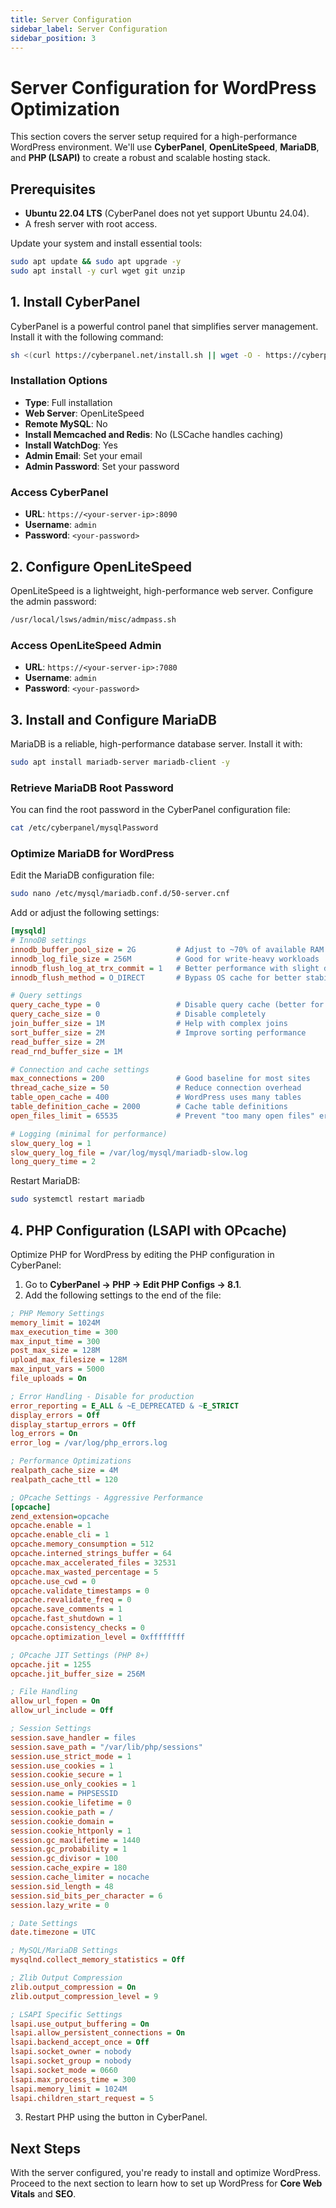 ```yaml
---
title: Server Configuration
sidebar_label: Server Configuration
sidebar_position: 3
---
```


# Server Configuration for WordPress Optimization

This section covers the server setup required for a high-performance WordPress environment. We'll use **CyberPanel**, **OpenLiteSpeed**, **MariaDB**, and **PHP (LSAPI)** to create a robust and scalable hosting stack.

## Prerequisites

- **Ubuntu 22.04 LTS** (CyberPanel does not yet support Ubuntu 24.04).
- A fresh server with root access.

Update your system and install essential tools:

```bash
sudo apt update && sudo apt upgrade -y
sudo apt install -y curl wget git unzip
```


## 1. Install CyberPanel

CyberPanel is a powerful control panel that simplifies server management. Install it with the following command:

```bash
sh <(curl https://cyberpanel.net/install.sh || wget -O - https://cyberpanel.net/install.sh)
```

### Installation Options

- **Type**: Full installation
- **Web Server**: OpenLiteSpeed
- **Remote MySQL**: No
- **Install Memcached and Redis**: No (LSCache handles caching)
- **Install WatchDog**: Yes
- **Admin Email**: Set your email
- **Admin Password**: Set your password

### Access CyberPanel

- **URL**: `https://<your-server-ip>:8090`
- **Username**: `admin`
- **Password**: `<your-password>`



## 2. Configure OpenLiteSpeed

OpenLiteSpeed is a lightweight, high-performance web server. Configure the admin password:

```bash
/usr/local/lsws/admin/misc/admpass.sh
```

### Access OpenLiteSpeed Admin

- **URL**: `https://<your-server-ip>:7080`
- **Username**: `admin`
- **Password**: `<your-password>`


## 3. Install and Configure MariaDB

MariaDB is a reliable, high-performance database server. Install it with:

```bash
sudo apt install mariadb-server mariadb-client -y
```

### Retrieve MariaDB Root Password

You can find the root password in the CyberPanel configuration file:

```bash
cat /etc/cyberpanel/mysqlPassword
```

### Optimize MariaDB for WordPress

Edit the MariaDB configuration file:

```bash
sudo nano /etc/mysql/mariadb.conf.d/50-server.cnf
```

Add or adjust the following settings:

```ini
[mysqld]
# InnoDB settings
innodb_buffer_pool_size = 2G         # Adjust to ~70% of available RAM
innodb_log_file_size = 256M          # Good for write-heavy workloads
innodb_flush_log_at_trx_commit = 1   # Better performance with slight durability trade-off
innodb_flush_method = O_DIRECT       # Bypass OS cache for better stability

# Query settings
query_cache_type = 0                 # Disable query cache (better for WordPress)
query_cache_size = 0                 # Disable completely
join_buffer_size = 1M                # Help with complex joins
sort_buffer_size = 2M                # Improve sorting performance
read_buffer_size = 2M
read_rnd_buffer_size = 1M

# Connection and cache settings
max_connections = 200                # Good baseline for most sites
thread_cache_size = 50               # Reduce connection overhead
table_open_cache = 400               # WordPress uses many tables
table_definition_cache = 2000        # Cache table definitions
open_files_limit = 65535             # Prevent "too many open files" errors

# Logging (minimal for performance)
slow_query_log = 1
slow_query_log_file = /var/log/mysql/mariadb-slow.log
long_query_time = 2
```

Restart MariaDB:

```bash
sudo systemctl restart mariadb
```



## 4. PHP Configuration (LSAPI with OPcache)

Optimize PHP for WordPress by editing the PHP configuration in CyberPanel:

1. Go to **CyberPanel → PHP → Edit PHP Configs → 8.1**.
2. Add the following settings to the end of the file:

```ini
; PHP Memory Settings
memory_limit = 1024M
max_execution_time = 300
max_input_time = 300
post_max_size = 128M
upload_max_filesize = 128M
max_input_vars = 5000
file_uploads = On

; Error Handling - Disable for production
error_reporting = E_ALL & ~E_DEPRECATED & ~E_STRICT
display_errors = Off
display_startup_errors = Off
log_errors = On
error_log = /var/log/php_errors.log

; Performance Optimizations
realpath_cache_size = 4M
realpath_cache_ttl = 120

; OPcache Settings - Aggressive Performance
[opcache]
zend_extension=opcache
opcache.enable = 1
opcache.enable_cli = 1
opcache.memory_consumption = 512
opcache.interned_strings_buffer = 64
opcache.max_accelerated_files = 32531
opcache.max_wasted_percentage = 5
opcache.use_cwd = 0
opcache.validate_timestamps = 0
opcache.revalidate_freq = 0
opcache.save_comments = 1
opcache.fast_shutdown = 1
opcache.consistency_checks = 0
opcache.optimization_level = 0xffffffff

; OPcache JIT Settings (PHP 8+)
opcache.jit = 1255
opcache.jit_buffer_size = 256M

; File Handling
allow_url_fopen = On
allow_url_include = Off

; Session Settings
session.save_handler = files
session.save_path = "/var/lib/php/sessions"
session.use_strict_mode = 1
session.use_cookies = 1
session.cookie_secure = 1
session.use_only_cookies = 1
session.name = PHPSESSID
session.cookie_lifetime = 0
session.cookie_path = /
session.cookie_domain =
session.cookie_httponly = 1
session.gc_maxlifetime = 1440
session.gc_probability = 1
session.gc_divisor = 100
session.cache_expire = 180
session.cache_limiter = nocache
session.sid_length = 48
session.sid_bits_per_character = 6
session.lazy_write = 0

; Date Settings
date.timezone = UTC

; MySQL/MariaDB Settings
mysqlnd.collect_memory_statistics = Off

; Zlib Output Compression
zlib.output_compression = On
zlib.output_compression_level = 9

; LSAPI Specific Settings
lsapi.use_output_buffering = On
lsapi.allow_persistent_connections = On
lsapi.backend_accept_once = Off
lsapi.socket_owner = nobody
lsapi.socket_group = nobody
lsapi.socket_mode = 0660
lsapi.max_process_time = 300
lsapi.memory_limit = 1024M
lsapi.children_start_request = 5
```

3. Restart PHP using the button in CyberPanel.


## Next Steps

With the server configured, you're ready to install and optimize WordPress. Proceed to the next section to learn how to set up WordPress for **Core Web Vitals** and **SEO**.

